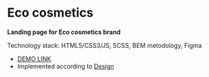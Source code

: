 # Eco cosmetics
**Landing page for Eco cosmetics brand**

Technology stack: HTML5/CSS3/JS, SCSS, BEM metodology, Figma

-  [DEMO LINK](https://dariia-romanova.github.io/cosmetics_eco/) 
-  Implemented according to [Design](https://www.figma.com/file/Fz588JKGuPS2Bk21De4KE5/brand_of_eco-cosmetics-(Edit))
